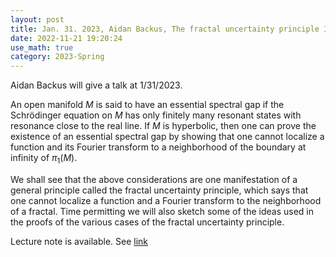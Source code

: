 ```yaml
---
layout: post
title: Jan. 31. 2023, Aidan Backus, The fractal uncertainty principle I (Application to spectral theory) 
date: 2022-11-21 19:20:24 
use_math: true
category: 2023-Spring
---
```

 
Aidan Backus will give a talk at 1/31/2023. 

An open manifold $M$ is said to have an essential spectral gap if the Schrödinger equation on $M$ has only 
finitely many resonant states with resonance close to the real line. If $M$ is hyperbolic, then one can prove 
the existence of an essential spectral gap by showing that one cannot localize a function and its Fourier 
transform to a neighborhood of the boundary at infinity of $\pi_1(M)$.

We shall see that the above considerations are one manifestation of a general principle called the fractal 
uncertainty principle, which says that one cannot localize a function and a Fourier transform to the 
neighborhood of a fractal. Time permitting we will also sketch some of the ideas used in the proofs of the 
various cases of the fractal uncertainty principle.

Lecture note is available. See [link](https://abackus.github.io/fup_lecturenotes.pdf)

